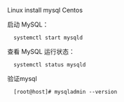 Linux install mysql Centos

启动 MySQL：

```mysql
  systemctl start mysqld
```

查看 MySQL 运行状态：

```mysql
  systemctl status mysqld
```

验证mysql

```mysql
  [root@host]# mysqladmin --version
```

